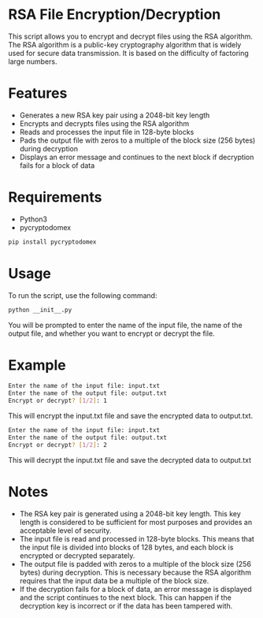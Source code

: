 # RSA File Encryption/Decryption
This script allows you to encrypt and decrypt files using the RSA algorithm. The RSA algorithm is a public-key cryptography algorithm that is widely used for secure data transmission. It is based on the difficulty of factoring large numbers.

# Features
* Generates a new RSA key pair using a 2048-bit key length
* Encrypts and decrypts files using the RSA algorithm
* Reads and processes the input file in 128-byte blocks
* Pads the output file with zeros to a multiple of the block size (256 bytes) during decryption
* Displays an error message and continues to the next block if decryption fails for a block of data

# Requirements
* Python3
* pycryptodomex
```bash
pip install pycryptodomex
```

# Usage
To run the script, use the following command:
```bash
python __init__.py
```
You will be prompted to enter the name of the input file, the name of the output file, and whether you want to encrypt or decrypt the file.

# Example
```bash
Enter the name of the input file: input.txt
Enter the name of the output file: output.txt
Encrypt or decrypt? [1/2]: 1
```
This will encrypt the input.txt file and save the encrypted data to output.txt.

```bash
Enter the name of the input file: input.txt
Enter the name of the output file: output.txt
Encrypt or decrypt? [1/2]: 2
```
This will decrypt the input.txt file and save the decrypted data to output.txt

# Notes
* The RSA key pair is generated using a 2048-bit key length. This key length is considered to be sufficient for most purposes and provides an acceptable level of security.
* The input file is read and processed in 128-byte blocks. This means that the input file is divided into blocks of 128 bytes, and each block is encrypted or decrypted separately.
* The output file is padded with zeros to a multiple of the block size (256 bytes) during decryption. This is necessary because the RSA algorithm requires that the input data be a multiple of the block size.
* If the decryption fails for a block of data, an error message is displayed and the script continues to the next block. This can happen if the decryption key is incorrect or if the data has been tampered with.
